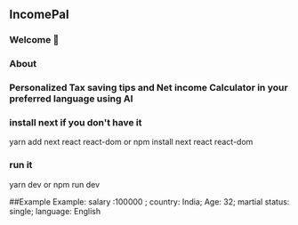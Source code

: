 ## IncomePal
### Welcome 👋
### About 
### Personalized Tax saving tips and Net income Calculator in your preferred language using AI

### install next if you don't have it
yarn add next react react-dom 
or 
npm install next react react-dom 

### run it
yarn dev
or 
npm run dev


##Example
Example: salary :100000 ; country: India;  Age: 32; martial status: single; language: English
